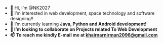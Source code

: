 - 👋 Hi, I’m @NK2027
- 👀 I’m interested in web development, space technology and software designing!! 
- 🌱 I’m currently learning <b>Java, Python and Android development! 
- 💞️ I’m looking to collaborate on Projects related To Web Development
- 📫 To reach me kindly E-mail me at khairnarnirman2096@gmail.com

<!---
NK2027/NK2027 is a ✨ special ✨ repository because its `README.md` (this file) appears on your GitHub profile.
You can click the Preview link to take a look at your changes.
--->
